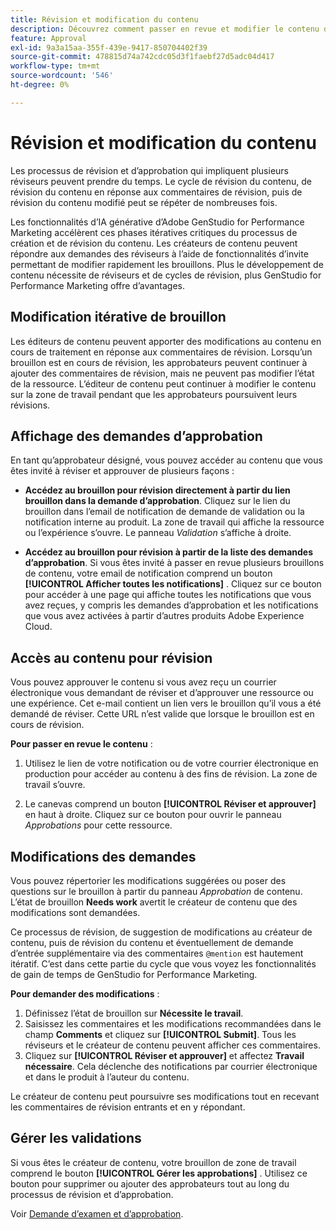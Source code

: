 ```yaml
---
title: Révision et modification du contenu
description: Découvrez comment passer en revue et modifier le contenu de manière itérative.
feature: Approval
exl-id: 9a3a15aa-355f-439e-9417-850704402f39
source-git-commit: 478815d74a742cdc05d3f1faebf27d5adc04d417
workflow-type: tm+mt
source-wordcount: '546'
ht-degree: 0%

---
```


# Révision et modification du contenu

Les processus de révision et d’approbation qui impliquent plusieurs réviseurs peuvent prendre du temps. Le cycle de révision du contenu, de révision du contenu en réponse aux commentaires de révision, puis de révision du contenu modifié peut se répéter de nombreuses fois.

Les fonctionnalités d’IA générative d’Adobe GenStudio for Performance Marketing accélèrent ces phases itératives critiques du processus de création et de révision du contenu. Les créateurs de contenu peuvent répondre aux demandes des réviseurs à l’aide de fonctionnalités d’invite permettant de modifier rapidement les brouillons. Plus le développement de contenu nécessite de réviseurs et de cycles de révision, plus GenStudio for Performance Marketing offre d’avantages.

## Modification itérative de brouillon

Les éditeurs de contenu peuvent apporter des modifications au contenu en cours de traitement en réponse aux commentaires de révision. Lorsqu’un brouillon est en cours de révision, les approbateurs peuvent continuer à ajouter des commentaires de révision, mais ne peuvent pas modifier l’état de la ressource. L’éditeur de contenu peut continuer à modifier le contenu sur la zone de travail pendant que les approbateurs poursuivent leurs révisions.

## Affichage des demandes d’approbation

En tant qu’approbateur désigné, vous pouvez accéder au contenu que vous êtes invité à réviser et approuver de plusieurs façons :

* **Accédez au brouillon pour révision directement à partir du lien brouillon dans la demande d’approbation**. Cliquez sur le lien du brouillon dans l’email de notification de demande de validation ou la notification interne au produit.  La zone de travail qui affiche la ressource ou l’expérience s’ouvre. Le panneau _Validation_ s’affiche à droite.

* **Accédez au brouillon pour révision à partir de la liste des demandes d’approbation**. Si vous êtes invité à passer en revue plusieurs brouillons de contenu, votre email de notification comprend un bouton **[!UICONTROL Afficher toutes les notifications]** . Cliquez sur ce bouton pour accéder à une page qui affiche toutes les notifications que vous avez reçues, y compris les demandes d’approbation et les notifications que vous avez activées à partir d’autres produits Adobe Experience Cloud.

## Accès au contenu pour révision

Vous pouvez approuver le contenu si vous avez reçu un courrier électronique vous demandant de réviser et d’approuver une ressource ou une expérience. Cet e-mail contient un lien vers le brouillon qu’il vous a été demandé de réviser. Cette URL n’est valide que lorsque le brouillon est en cours de révision.

**Pour passer en revue le contenu** :

1. Utilisez le lien de votre notification ou de votre courrier électronique en production pour accéder au contenu à des fins de révision. La zone de travail s’ouvre.

1. Le canevas comprend un bouton **[!UICONTROL Réviser et approuver]** en haut à droite. Cliquez sur ce bouton pour ouvrir le panneau _Approbations_ pour cette ressource.

## Modifications des demandes

Vous pouvez répertorier les modifications suggérées ou poser des questions sur le brouillon à partir du panneau _Approbation_ de contenu. L’état de brouillon **Needs work** avertit le créateur de contenu que des modifications sont demandées.

Ce processus de révision, de suggestion de modifications au créateur de contenu, puis de révision du contenu et éventuellement de demande d’entrée supplémentaire via des commentaires `@mention` est hautement itératif. C’est dans cette partie du cycle que vous voyez les fonctionnalités de gain de temps de GenStudio for Performance Marketing.

**Pour demander des modifications** :

1. Définissez l’état de brouillon sur **Nécessite le travail**.
1. Saisissez les commentaires et les modifications recommandées dans le champ **Comments** et cliquez sur **[!UICONTROL Submit]**. Tous les réviseurs et le créateur de contenu peuvent afficher ces commentaires.
1. Cliquez sur **[!UICONTROL Réviser et approuver]** et affectez **Travail nécessaire**. Cela déclenche des notifications par courrier électronique et dans le produit à l’auteur du contenu.

Le créateur de contenu peut poursuivre ses modifications tout en recevant les commentaires de révision entrants et en y répondant.

## Gérer les validations

Si vous êtes le créateur de contenu, votre brouillon de zone de travail comprend le bouton **[!UICONTROL Gérer les approbations]** . Utilisez ce bouton pour supprimer ou ajouter des approbateurs tout au long du processus de révision et d’approbation.

Voir [Demande d’examen et d’approbation](./request-review.md).
